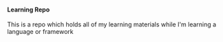 #### Learning Repo 

This is a repo which holds all of my learning materials while I'm learning a language or framework
